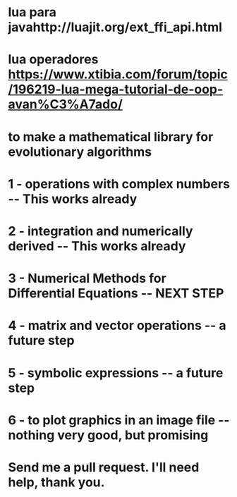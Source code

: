 # lua para javahttp://luajit.org/ext_ffi_api.html
# lua operadores https://www.xtibia.com/forum/topic/196219-lua-mega-tutorial-de-oop-avan%C3%A7ado/
#  to make a mathematical library for evolutionary algorithms
# 1 - operations with complex numbers -- This works already
# 2 - integration and numerically derived -- This works already
# 3 - Numerical Methods for Differential Equations -- NEXT STEP
# 4 - matrix and vector operations -- a future step
# 5 - symbolic expressions -- a future step
# 6 - to plot graphics in an image file -- nothing very good, but promising


#   Send me a pull request. I'll need help, thank you.
